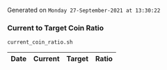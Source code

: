 Generated on `Monday 27-September-2021 at 13:30:22`

### Current to Target Coin Ratio
`current_coin_ratio.sh`

Date|Current|Target|Ratio
---|---|---|---

